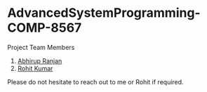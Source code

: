 # AdvancedSystemProgramming-COMP-8567

Project Team Members
1. [Abhirup Ranjan](https://www.linkedin.com/in/abhirupranjan/)
2. [Rohit Kumar](https://github.com/me-kr-rohit)

Please do not hesitate to reach out to me or Rohit if required.
